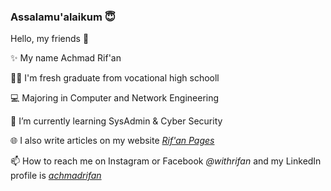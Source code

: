 ### Assalamu'alaikum 😇
Hello, my friends 👋

✨ My name Achmad Rif'an

👨‍💻 I'm fresh graduate from vocational high schooll

💻 Majoring in Computer and Network Engineering

🌱 I’m currently learning SysAdmin & Cyber Security

🌐 I also write articles on my website <a href="https://rifan.pages.dev"><i>Rif'an Pages</i></a>

📫 How to reach me on Instagram or Facebook <i>@withrifan</i> and my LinkedIn profile is <a href="https://www.linkedin.com/in/achmadrifan"><i>achmadrifan</i></a>
